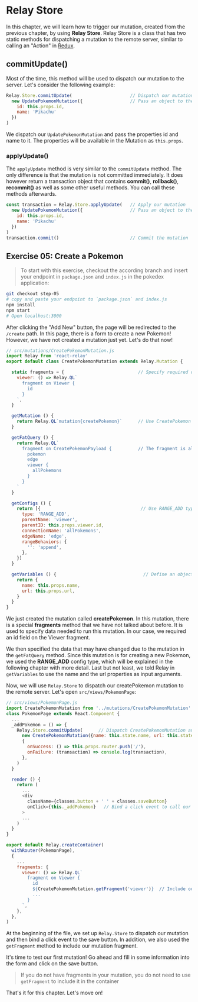 # Relay Store

In this chapter, we will learn how to trigger our mutation, created from the previous chapter, by using **Relay Store**. Relay Store is a class that has two static methods for dispatching a mutation to the remote server, similar to calling an "Action" in [Redux](http://redux.js.org).

## commitUpdate()

Most of the time, this method will be used to dispatch our mutation to the server. Let's consider the following example:

```javascript
Relay.Store.commitUpdate(                      // Dispatch our mutation
  new UpdatePokemonMutation({                  // Pass an object to the mutation
    id: this.props.id,
    name: 'Pikachu'
  })
)
```

We dispatch our `UpdatePokemonMutation` and pass the properties id and name to it. The properties will be available in the Mutation as `this.props`.

### applyUpdate()

The `applyUpdate` method is very similar to the `commitUpdate` method. The only difference is that the mutation is not committed immediately. It does however return a transaction object that contains **commit()**, **rollback()**, **recommit()** as well as some other useful methods. You can call these methods afterwards.

```javascript
const transaction = Relay.Store.applyUpdate(   // Apply our mutation
  new UpdatePokemonMutation({                  // Pass an object to the mutation
    id: this.props.id,
    name: 'Pikachu'
  })
)
transaction.commit()                           // Commit the mutation
```

## Exercise 05: Create a Pokemon

> To start with this exercise, checkout the according branch and insert your endpoint in `package.json` and `index.js` in the pokedex application:

```sh
git checkout step-05
# copy and paste your endpoint to `package.json` and index.js
npm install
npm start
# Open localhost:3000
```

After clicking the "Add New" button, the page will be redirected to the `/create` path. In this page, there is a form to create a new Pokemon! However, we have not created a mutation just yet. Let's do that now!

```javascript
// src/mutations/CreatePokemonMutation.js
import Relay from 'react-relay'
export default class CreatePokemonMutation extends Relay.Mutation {

  static fragments = {                            // Specify required data for this mutation
    viewer: () => Relay.QL`
      fragment on Viewer {
        id
      }
    `,
  }

  getMutation () {
    return Relay.QL`mutation{createPokemon}`      // Use CreatePokemon mutation
  }

  getFatQuery () {
    return Relay.QL`
      fragment on CreatePokemonPayload {          // The fragment is always named as the mutation name + 'Payload' (CreatePokemon + Payload)
        pokemon
        edge
        viewer {
          allPokemons
        }
      }
    `
  }

  getConfigs () {
    return [{                                      // Use RANGE_ADD type
      type: 'RANGE_ADD',
      parentName: 'viewer',
      parentID: this.props.viewer.id,
      connectionName: 'allPokemons',
      edgeName: 'edge',
      rangeBehaviors: {
        '': 'append',
      },
    }]
  }

  getVariables () {                                 // Define an object to be sent as an input argument
    return {
      name: this.props.name,
      url: this.props.url,
    }
  }
}
```

We just created the mutation called **createPokemon**. In this mutation, there is a special **fragments** method that we have not talked about before. It is used to specify data needed to run this mutation. In our case, we required an id field on the Viewer fragment.

We then specified the data that may have changed due to the mutation in the `getFatQuery` method. Since this mutation is for creating a new Pokemon, we used the **RANGE_ADD** config type, which will be explained in the following chapter with more detail. Last but not least, we told Relay in `getVariables` to use the name and the url properties as input arguments.

Now, we will use `Relay.Store` to dispatch our createPokemon mutation to the remote server. Let's open `src/views/PokemonPage`:

```javascript
// src/views/PokemonPage.js
import CreatePokemonMutation from '../mutations/CreatePokemonMutation'
class PokemonPage extends React.Component {
  ...
  _addPokemon = () => {
    Relay.Store.commitUpdate(      // Dispatch CreatePokemonMutation and pass the name and the url to it
      new CreatePokemonMutation({name: this.state.name, url: this.state.url, viewer: this.props.viewer}),
      {
        onSuccess: () => this.props.router.push('/'),
        onFailure: (transaction) => console.log(transaction),
      },
    )
  }

  render () {
    return (
      ...
      <div
        className={classes.button + ' ' + classes.saveButton}
        onClick={this._addPokemon}   // Bind a click event to call our mutation
      >
      ...
    )
  }
}

export default Relay.createContainer(
  withRouter(PokemonPage),
  {
    ...
    fragments: {
      viewer: () => Relay.QL`
        fragment on Viewer {
          id
          ${CreatePokemonMutation.getFragment('viewer')}  // Include our mutation fragment
          ...
        }
      `,
    },
  },
)
```

At the beginning of the file, we set up `Relay.Store` to dispatch our mutation and then bind a click event to the save button. In addition, we also used the `getFragment` method to include our mutation fragment.

It's time to test our first mutation! Go ahead and fill in some information into the form and click on the save button.

> If you do not have fragments in your mutation, you do not need to use `getFragment` to include it in the container

That's it for this chapter. Let's move on!
